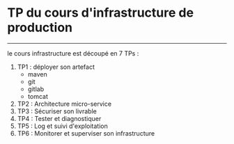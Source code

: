 # TP du cours d'infrastructure de production


---

le cours infrastructure est découpé en 7 TPs :


1. TP1 : déployer son artefact
   * maven
   * git
   * gitlab
   * tomcat
2. TP2 : Architecture micro-service
3. TP3 : Sécuriser son livrable
4. TP4 : Tester et diagnostiquer 
5. TP5 : Log et suivi d'exploitation
6. TP6 : Monitorer et superviser son infrastructure

